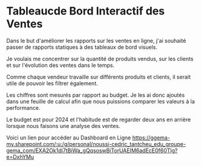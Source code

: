 # Tableaucde Bord Interactif des Ventes

Dans le but d'améliorer les rapports sur les ventes en ligne, j'ai souhaité passer de rapports statiques à des tableaux de bord visuels. 

Je voulais me concentrer sur la quantité de produits vendus, sur les clients et sur l'évolution des ventes dans le temps. 

Comme chaque vendeur travaille sur différents produits et clients, il serait utile de pouvoir les filtrer également. 

Les chiffres sont mesurés par rapport au budget. Je les ai donc ajoutés dans une feuille de calcul afin que nous puissions comparer les valeurs à la performance.  

Le budget est pour 2024 et l'habitude est de regarder deux ans en arrière lorsque nous faisons une analyse des ventes. 

Voici un lien pour accéder au Dashboard en Ligne https://ggema-my.sharepoint.com/:u:/g/personal/noussi-cedric_tantcheu_edu_groupe-gema_com/EXA2Ok1di7tBiWa_gQqsoswBiTorUAEIM6adEcE0f60Tlg?e=DxhYMu
